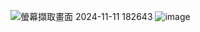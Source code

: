 ![螢幕擷取畫面 2024-11-11 182643](https://github.com/user-attachments/assets/8a40c02b-cb69-4d3b-8319-ab7d2167a3d9)
![image](https://github.com/user-attachments/assets/c6b91e08-8173-4545-8aad-95458daa62c7)
